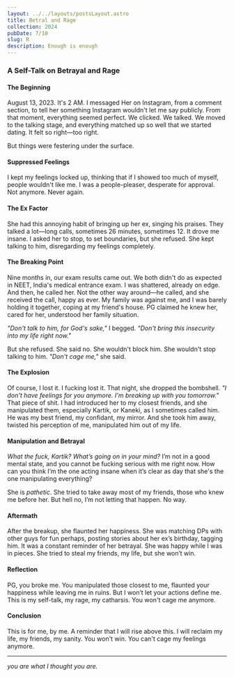 ```yaml
---
layout: ../../layouts/postsLayout.astro
title: Betral and Rage
collection: 2024
pubDate: 7/10
slug: R
description: Enough is enough
---
```

### **A Self-Talk on Betrayal and Rage**

#### **The Beginning**

August 13, 2023. It's 2 AM. I messaged Her on Instagram, from a comment section, to tell her something Instagram wouldn't let me say publicly. From that moment, everything seemed perfect. We clicked. We talked. We moved to the talking stage, and everything matched up so well that we started dating. It felt so right—too right.

But things were festering under the surface.

#### **Suppressed Feelings**

I kept my feelings locked up, thinking that if I showed too much of myself, people wouldn't like me. I was a people-pleaser, desperate for approval. Not anymore. Never again. 

#### **The Ex Factor**

She had this annoying habit of bringing up her ex, singing his praises. They talked a lot—long calls, sometimes 26 minutes, sometimes 12. It drove me insane. I asked her to stop, to set boundaries, but she refused. She kept talking to him, disregarding my feelings completely.

#### **The Breaking Point**

Nine months in, our exam results came out. We both didn't do as expected in NEET, India's medical entrance exam. I was shattered, already on edge. And then, he called her. Not the other way around—he called, and she received the call, happy as ever. My family was against me, and I was barely holding it together, coping at my friend's house. PG claimed he knew her, cared for her, understood her family situation. 

*"Don't talk to him, for God's sake,"* I begged. *"Don't bring this insecurity into my life right now."* 

But she refused. She said no. She wouldn't block him. She wouldn't stop talking to him. *"Don't cage me,"* she said.

#### **The Explosion**

Of course, I lost it. I fucking lost it. That night, she dropped the bombshell. *"I don't have feelings for you anymore. I'm breaking up with you tomorrow."* That piece of shit. I had introduced her to my closest friends, and she manipulated them, especially Kartik, or Kaneki, as I sometimes called him. He was my best friend, my confidant, my mirror. And she took him away, twisted his perception of me, manipulated him out of my life. 

#### **Manipulation and Betrayal**

*What the fuck, Kartik? What’s going on in your mind?* I’m not in a good mental state, and you cannot be fucking serious with me right now. How can you think I’m the one acting insane when it’s clear as day that she's the one manipulating everything? 

She is *pathetic*. She tried to take away most of my friends, those who knew me before her. But hell no, I’m not letting that happen. No way. 

#### **Aftermath**

After the breakup, she flaunted her happiness. She was matching DPs with other guys for fun perhaps, posting stories about her ex’s birthday, tagging him. It was a constant reminder of her betrayal. She was happy while I was in pieces. She tried to steal my friends, my life, but she won’t win.

#### **Reflection**

PG, you broke me. You manipulated those closest to me, flaunted your happiness while leaving me in ruins. But I won’t let your actions define me. This is my self-talk, my rage, my catharsis. You won't cage me anymore.

#### **Conclusion**

This is for me, by me. A reminder that I will rise above this. I will reclaim my life, my friends, my sanity. You won't win. You can't cage my feelings anymore.

---

*you are what I thought you are.*
